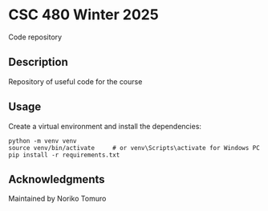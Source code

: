 # CSC 480 Winter 2025

Code repository

## Description

Repository of useful code for the course

## Usage

Create a virtual environment and install the dependencies:

```
python -m venv venv
source venv/bin/activate     # or venv\Scripts\activate for Windows PC
pip install -r requirements.txt
```

## Acknowledgments

Maintained by Noriko Tomuro